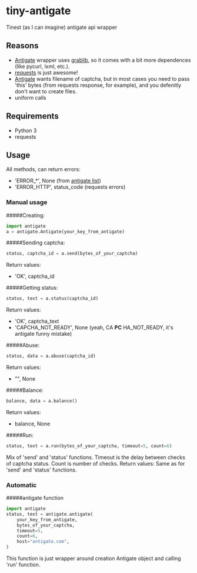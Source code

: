 tiny-antigate
=============

Tinest (as I can imagine) antigate api wrapper

## Reasons
* [Antigate](https://github.com/gotlium/antigate) wrapper uses [grablib](http://grablib.org/), so it comes with a bit more dependences (like pycurl, lxml, etc.).
* [requests](docs.python-requests.org) is just awesome!
* [Antigate](https://github.com/gotlium/antigate) wants filename of captcha, but in most cases you need to pass 'this' bytes (from requests response, for example), and you defenitly don't want to create files.
* uniform calls

## Requirements
* Python 3
* requests

## Usage
All methods, can return errors:
* 'ERROR_*', None (from [antigate list](http://antigate.com/panel.php?action=api))
* 'ERROR_HTTP', status_code (requests errors)

### Manual usage
#####Creating:
```python
import antigate
a = antigate.Antigate(your_key_from_antigate)
```

#####Sending captcha:
```python
status, captcha_id = a.send(bytes_of_your_captcha)
```
Return values:
* 'OK', captcha_id

#####Getting status:
```python
status, text = a.status(captcha_id)
```
Return values:
* 'OK', captcha_text
* 'CAPCHA_NOT_READY', None (yeah, CA **PC** HA_NOT_READY, it's antigate funny mistake)

#####Abuse:
```python
status, data = a.abuse(captcha_id)
```
Return values:
* "", None

#####Balance:
```python
balance, data = a.balance()
```
Return values:
* balance, None

#####Run:
```python
status, text = a.run(bytes_of_your_captcha, timeout=5, count=6)
```
Mix of 'send' and 'status' functions. Timeout is the delay between checks of captcha status. Count is number of checks.
Return values:
Same as for 'send' and 'status' functions.

### Automatic
#####antigate function
```python
import antigate
status, text = antigate.antigate(
    your_key_from_antigate,
    bytes_of_your_captcha,
    timeout=5,
    count=6,
    host="antigate.com",
)
```
This function is just wrapper around creation Antigate object and calling 'run' function.
